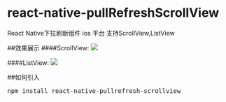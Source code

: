 # react-native-pullRefreshScrollView
React Native下拉刷新组件 ios 平台 支持ScrollView,ListView

##效果展示
####ScrollView:
<img src="http://7jpp2v.com1.z0.glb.clouddn.com/ScrollView.gif" />


####ListView:
<img src="http://7jpp2v.com1.z0.glb.clouddn.com/ListView.gif" />

##如何引入
<pre>npm install react-native-pullrefresh-scrollview</pre>
